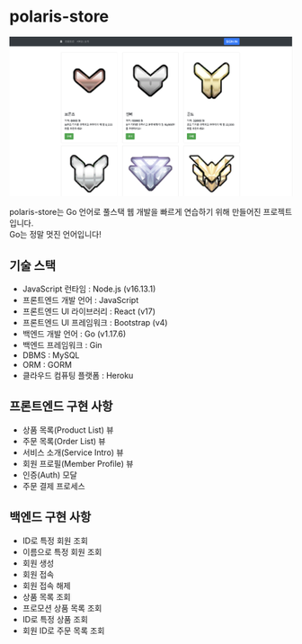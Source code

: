 # polaris-store

![thumbnail](./thumbnail.png)

polaris-store는 Go 언어로 풀스택 웹 개발을 빠르게 연습하기 위해 만들어진 프로젝트입니다.  
Go는 정말 멋진 언어입니다!  

## 기술 스택

- JavaScript 런타임 : Node.js (v16.13.1)
- 프론트엔드 개발 언어 : JavaScript
- 프론트엔드 UI 라이브러리 : React (v17)
- 프론트엔드 UI 프레임워크 : Bootstrap (v4)
- 백엔드 개발 언어 : Go (v1.17.6)
- 백엔드 프레임워크 : Gin
- DBMS : MySQL
- ORM : GORM
- 클라우드 컴퓨팅 플랫폼 : Heroku

## 프론트엔드 구현 사항

- 상품 목록(Product List) 뷰
- 주문 목록(Order List) 뷰
- 서비스 소개(Service Intro) 뷰
- 회원 프로필(Member Profile) 뷰
- 인증(Auth) 모달
- 주문 결제 프로세스

## 백엔드 구현 사항

- ID로 특정 회원 조회
- 이름으로 특정 회원 조회
- 회원 생성
- 회원 접속
- 회원 접속 해제
- 상품 목록 조회
- 프로모션 상품 목록 조회
- ID로 특정 상품 조회
- 회원 ID로 주문 목록 조회
